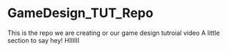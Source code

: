 # GameDesign_TUT_Repo
This is the repo we are creating or our game design tutroial video
A little section to say hey! HIIIIII
